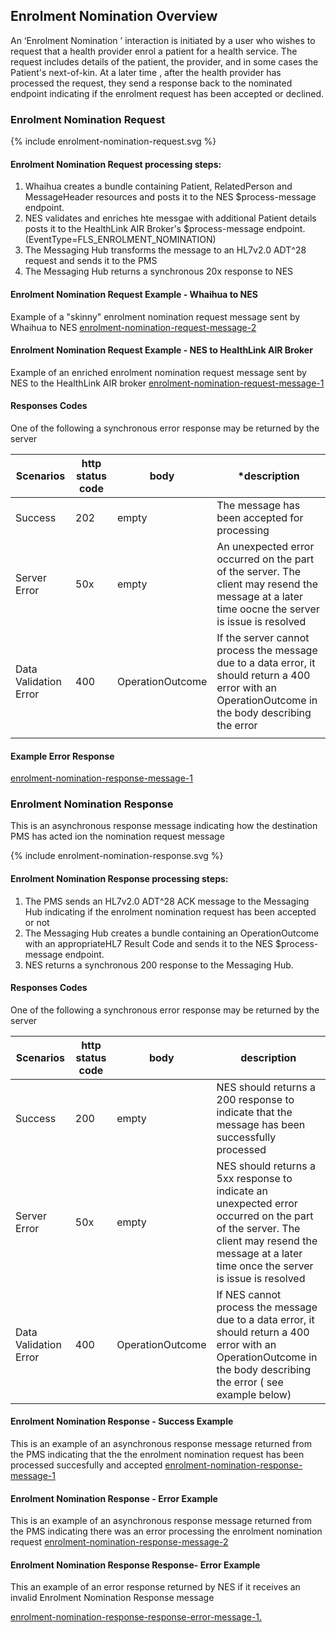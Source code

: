 ## Enrolment Nomination  Overview

An ‘Enrolment Nomination ’ interaction is initiated by a user who wishes to request that a health provider enrol a patient for a health service.
The request includes details of the patient, the provider,  and in some cases the Patient's next-of-kin.
At a later time , after the health provider has processed the request, they send a response back to the nominated endpoint indicating if the enrolment request has been accepted or declined.

### Enrolment Nomination Request


<div>
{% include enrolment-nomination-request.svg %}
</div>



####  Enrolment Nomination Request processing steps:

1. Whaihua creates a bundle containing Patient, RelatedPerson and MessageHeader resources and posts it to the NES  $process-message endpoint. 
2. NES validates and enriches hte messgae with additional Patient details posts it to the  HealthLink AIR Broker's $process-message endpoint. (EventType=FLS_ENROLMENT_NOMINATION)
3. The Messaging Hub transforms the message to an HL7v2.0  ADT^28 request and sends it to the PMS
4. The Messaging Hub returns a synchronous 20x response to NES



####  Enrolment Nomination Request Example - Whaihua to NES
Example of a "skinny" enrolment nomination request message sent by Whaihua to NES 
[enrolment-nomination-request-message-2](Bundle-54321.json.html)

####  Enrolment Nomination Request Example - NES to HealthLink AIR Broker
Example of an enriched enrolment nomination request message sent by  NES to the  HealthLink AIR broker
[enrolment-nomination-request-message-1](Bundle-11223344.json.html)

#### Responses Codes

One of the following a synchronous error response may be returned by the server 



| **Scenarios**         | **http status code** | **body**         | ***description**                          |
| --------------------- | -------------------- | ---------------- | ---------------------------------------- |
| Success               | 202                  | empty            | The message has been accepted for  processing |
| Server Error          | 50x                  | empty            | An unexpected error occurred on the part of the server. The client may resend the message at a later time oocne the server is issue is resolved |
| Data Validation Error | 400                  | OperationOutcome | If the server cannot process the message due to a data error, it should return a 400 error with an OperationOutcome in the body describing the error |
|                       |                      |                  |                                          |

#### Example Error Response

[enrolment-nomination-response-message-1](OperationOutcome-enrolment-nomination-request-error-response-1.json.html)

### Enrolment Nomination Response
This is an asynchronous response message indicating  how  the destination PMS has acted ion the nomination request message

<div>
{% include enrolment-nomination-response.svg %}
</div>


####  Enrolment Nomination Response processing steps:
1. The PMS sends an HL7v2.0  ADT^28 ACK message to the Messaging Hub indicating if the enrolment nomination request has been accepted or not
2. The Messaging Hub creates a bundle containing an OperationOutcome with an appropriateHL7  Result Code and sends it to the NES $process-message endpoint.
3. NES returns a synchronous 200 response to the Messaging Hub.

#### Responses Codes

One of the following a synchronous error response may be returned by the server 


| **Scenarios**         | **http status code** | **body**     | **description**                      |
| --------------------- | ---------------- | ---------------- | ---------------------------------------- |
| Success               | 200              | empty            | NES should returns a 200 response to indicate that the message has been successfully processed |
| Server Error          | 50x              | empty            | NES  should returns a 5xx response to indicate an unexpected error occurred on the part of the server. The client may resend the message at a later time once the server is issue is resolved |
| Data Validation Error | 400              | OperationOutcome | If NES cannot process the message due to a data error, it should return a 400 error with an OperationOutcome in the body describing the error ( see example below) |



####  Enrolment Nomination Response -  Success Example
This is an example of an asynchronous response message returned from the PMS indicating that the the enrolment nomination request has been processed succesfully and accepted
[enrolment-nomination-response-message-1](Bundle-34567.json.html)


####  Enrolment Nomination Response -  Error Example
This is an example of an asynchronous response message returned from the PMS indicating there was an error processing the enrolment nomination request
[enrolment-nomination-response-message-2](Bundle-6789.json.html)



#### Enrolment Nomination Response Response- Error Example

This an example of an error response returned by NES if it  receives an invalid Enrolment Nomination Response message

[enrolment-nomination-response-response-error-message-1.](OperationOutcome-enrolment-nomination-response-error-response-1.json.html)



